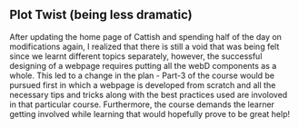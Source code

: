 ## Plot Twist (being less dramatic)

After updating the home page of Cattish and spending half of the day on modifications again, I realized that there is still a void that was being felt since we learnt different topics separately, however, the successful designing of a webpage requires putting all the webD components as a whole. This led to a change in the plan - Part-3 of the course would be pursued first in which a webpage is developed from scratch and all the necessary tips and tricks along with the best practices used are involoved in that particular course. Furthermore, the course demands the learner getting involved while learning that would hopefully prove to be great help!
